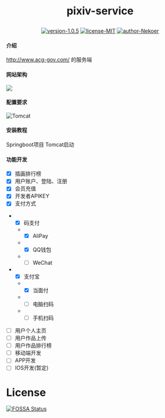 <h1><p align="center">pixiv-service</p></h1>
<p align="center">
<a href="https://img.shields.io/badge/version-1.0.5-40c4ff.svg?style=flat"><img src="https://img.shields.io/badge/version-1.0.5-40c4ff.svg?style=flat" alt="version-1.0.5"></a>
<a href="https://img.shields.io/badge/license-MIT-orange.svg?style=flat"><img src="https://img.shields.io/badge/license-MIT-orange.svg?style=flat" alt="license-MIT"></a>
<a href="https://img.shields.io/badge/author-Nekoer-6cf.svg?style=flat"><img src="https://img.shields.io/badge/author-Nekoer-6cf.svg?style=flat" alt="author-Nekoer"></a>
</p>


#### 介绍
http://www.acg-gov.com/ 的服务端

#### 网站架构
![](https://s1.ax1x.com/2020/07/19/UfSPJO.png)

#### 配置要求
![Tomcat](https://img.shields.io/badge/Tomcat-%3E%3D7-blue)

#### 安装教程
Springboot项目 Tomcat启动

#### 功能开发
- [x] 插画排行榜
- [x] 用户账户、登陆、注册
- [x] 会员充值
- [x] 开发者APIKEY
- [x] 支付方式
- - [x] 码支付
  - - [x] AliPay
  - - [x] QQ钱包
  - - [ ] WeChat
- - [x] 支付宝
  - - [x] 当面付
  - - [ ] 电脑扫码
  - - [ ] 手机扫码
- [ ] 用户个人主页
- [ ] 用户作品上传
- [ ] 用户作品排行榜
- [ ] 移动端开发
- [ ] APP开发
- [ ] IOS开发(暂定)

# License
[![FOSSA Status](https://app.fossa.com/api/projects/git%2Bgithub.com%2FNekoer%2FPixiv-Service-Java.svg?type=large)](https://app.fossa.com/projects/git%2Bgithub.com%2FNekoer%2FPixiv-Service-Java?ref=badge_large)
